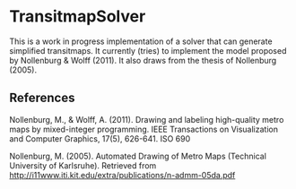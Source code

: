 # TransitmapSolver

This is a work in progress implementation of a solver that can generate
simplified transitmaps. It currently (tries) to implement the model proposed by Nollenburg & Wolff (2011). It also draws from the thesis of Nollenburg (2005).

## References

Nollenburg, M., & Wolff, A. (2011). Drawing and labeling high-quality metro maps by mixed-integer programming. IEEE Transactions on Visualization and Computer Graphics, 17(5), 626-641.
ISO 690

Nollenburg, M. (2005). Automated Drawing of Metro Maps (Technical University of Karlsruhe). Retrieved from http://i11www.iti.kit.edu/extra/publications/n-admm-05da.pdf
